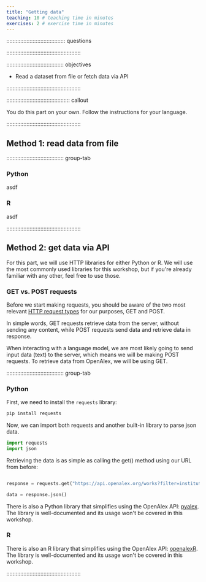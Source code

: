 ```yaml
---
title: "Getting data"
teaching: 10 # teaching time in minutes
exercises: 2 # exercise time in minutes
---
```


:::::::::::::::::::::::::::::::::::::: questions 



::::::::::::::::::::::::::::::::::::::::::::::::

::::::::::::::::::::::::::::::::::::: objectives

- Read a dataset from file or fetch data via API

::::::::::::::::::::::::::::::::::::::::::::::::

::::::::::::::::::::::::::::::::::::::::: callout

You do this part on your own. Follow the instructions for your language.

::::::::::::::::::::::::::::::::::::::::::::::::

## Method 1: read data from file

::::::::::::::::::::::::::::::::::::: group-tab

### Python

asdf

### R

asdf

::::::::::::::::::::::::::::::::::::::::::::::::

## Method 2: get data via API

For this part, we will use HTTP libraries for either Python or R.
We will use the most commonly used libraries for this workshop, but if you're
already familiar with any other, feel free to use those.


### GET vs. POST requests

Before we start making requests, you should be aware of the two most relevant
[HTTP request types](https://developer.mozilla.org/en-US/docs/Web/HTTP/Reference/Methods) 
for our purposes, GET and POST.

In simple words, GET requests retrieve data from the server, without sending
any content, while POST requests send data and retrieve data in response.

When interacting with a language model, we are most likely going to send 
input data (text) to the server, which means we will be making POST requests. 
To retrieve data from OpenAlex, we will be using GET.


::::::::::::::::::::::::::::::::::::: group-tab

### Python

First, we need to install the `requests` library:

```bash
pip install requests
```

Now, we can import both requests and another built-in library to parse json
data.

```python
import requests
import json
```

Retrieving the data is as simple as calling the get() method using our URL
from before:

```python

response = requests.get("https://api.openalex.org/works?filter=institutions.ror:04dkp9463,publication_year:2024")

data = response.json()
```

There is also a Python library that simplifies using the OpenAlex API:
[pyalex](https://github.com/J535D165/pyalex). The library is well-documented
and its usage won't be covered in this workshop.

### R


There is also an R library that simplifies using the OpenAlex API:
[openalexR](https://github.com/ropensci/openalexR). The library is well-documented
and its usage won't be covered in this workshop.

::::::::::::::::::::::::::::::::::::::::::::::::

